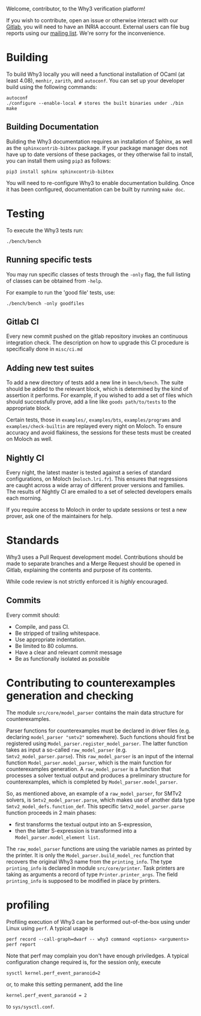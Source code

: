 Welcome, contributor, to the Why3 verification platform!

If you wish to contribute, open an issue or otherwise interact with our [Gitlab](https://gitlab.inria.fr/why3/why3), you will need to have an INRIA account.
External users can file bug reports using our [mailing list](mailto:why3-club@lists.gforge.inria.fr). We're sorry for the inconvenience.

# Building

To build Why3 locally you will need a functional installation of OCaml (at least 4.08), `menhir`, `zarith`, and `autoconf`. You can set up your developer build using the following commands:

```
autoconf
./configure --enable-local # stores the built binaries under ./bin
make
```

## Building Documentation

Building the Why3 documentation requires an installation of Sphinx, as well as the `sphinxcontrib-bibtex` package. If your package manager does not have up to date versions of these packages, or they otherwise fail to install, you can install them using `pip3` as follows:

```
pip3 install sphinx sphinxcontrib-bibtex
```

You will need to re-configure Why3 to enable documentation building. Once it has been configured, documentation can be built by running `make doc`.

# Testing

To execute the Why3 tests run:

```
./bench/bench
```

## Running specific tests

You may run specific classes of tests through the `-only` flag, the full listing of classes can be obtained from `-help`.

For example to run the 'good file' tests, use:

```
./bench/bench -only goodfiles
```

## Gitlab CI

Every new commit pushed on the gitlab repository invokes an continuous
integration check. The description on how to upgrade this CI procedure
is specifically done in `misc/ci.md`

## Adding new test suites

To add a new directory of tests add a new line in `bench/bench`. The suite should be added to the relevant block, which is determined by the kind of assertion it performs. For example, if you wished to add a set of files which should successfully prove, add a line like `goods path/to/tests` to the appropriate block.

Certain tests, those in `examples/`, `examples/bts`, `examples/programs` and `examples/check-builtin` are replayed every night on Moloch. To ensure accuracy and avoid flakiness, the sessions for these tests must be created on Moloch as well.

## Nightly CI

Every night, the latest master is tested against a series of standard
configurations, on Moloch (`moloch.lri.fr`). This ensures that
regressions are caught across a wide array of different prover
versions and families. The results of Nightly CI are emailed to a set
of selected developers emails each morning.

If you require access to Moloch in order to update sessions or test a new prover, ask one of the maintainers for help.

# Standards

Why3 uses a Pull Request development model. Contributions should be made to separate branches and a Merge Request should be opened in Gitlab, explaining the contents and purpose of its contents.

While code review is not strictly enforced it is *highly* encouraged.

## Commits

Every commit should:
- Compile, and pass CI.
- Be stripped of trailing whitespace.
- Use appropriate indentation.
- Be limited to 80 columns.
- Have a clear and relevant commit message
- Be as functionally isolated as possible

# Contributing to counterexamples generation and checking

The module `src/core/model_parser` contains the main data structure
for counterexamples.

Parser functions for counterexamples must be declared in driver files
(e.g. declaring `model_parser "smtv2"` somewhere).  Such functions
should first be registered using `Model_parser.register_model_parser`.
The latter function takes as input a so-called `raw_model_parser`
(e.g. `Smtv2_model_parser.parse`).  This `raw_model_parser` is an
input of the internal function `Model_parser.model_parser`, which is
the main function for counterexamples generation.  A
`raw_model_parser` is a function that processes a solver textual
output and produces a preliminary structure for counterexamples, which
is completed by `Model_parser.model_parser`.

So, as mentioned above, an example of a `raw_model_parser`, for SMTv2
solvers, is `Smtv2_model_parser.parse`, which makes use of another
data type `Smtv2_model_defs.function_def`.  This specific
`Smtv2_model_parser.parse` function proceeds in 2 main phases:
- first transforms the textual output into an S-expression,
- then the latter S-expression is transformed into a
  `Model_parser.model_element list`.

The `raw_model_parser` functions are using the variable names as
printed by the printer.  It is only the `Model_parser.build_model_rec`
function that recovers the original Why3 name from the
`printing_info`.  The type `printing_info` is declared in module
`src/core/printer`.  Task printers are taking as arguments a record of
type `Printer.printer_args`.  The field `printing_info` is supposed to
be modified in place by printers.

# profiling

Profiling execution of Why3 can be performed out-of-the-box using
under Linux using `perf`. A typical usage is

```
perf record --call-graph=dwarf -- why3 command <options> <arguments>
perf report
```
Note that perf may complain you don't have enough priviledges. A typical configuration change required is, for the session only, execute
```
sysctl kernel.perf_event_paranoid=2
```
or, to make this setting permanent, add the line
```
kernel.perf_event_paranoid = 2
```
to `sys/sysctl.conf`.
